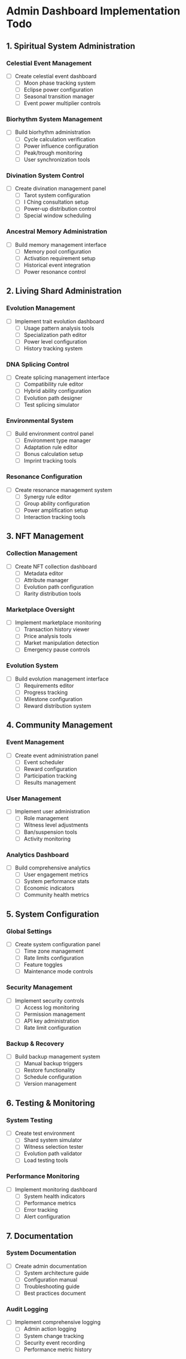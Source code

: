 # Admin Dashboard Implementation Todo

## 1. Spiritual System Administration

### Celestial Event Management
- [ ] Create celestial event dashboard
  - [ ] Moon phase tracking system
  - [ ] Eclipse power configuration
  - [ ] Seasonal transition manager
  - [ ] Event power multiplier controls

### Biorhythm System Management
- [ ] Build biorhythm administration
  - [ ] Cycle calculation verification
  - [ ] Power influence configuration
  - [ ] Peak/trough monitoring
  - [ ] User synchronization tools

### Divination System Control
- [ ] Create divination management panel
  - [ ] Tarot system configuration
  - [ ] I Ching consultation setup
  - [ ] Power-up distribution control
  - [ ] Special window scheduling

### Ancestral Memory Administration
- [ ] Build memory management interface
  - [ ] Memory pool configuration
  - [ ] Activation requirement setup
  - [ ] Historical event integration
  - [ ] Power resonance control

## 2. Living Shard Administration

### Evolution Management
- [ ] Implement trait evolution dashboard
  - [ ] Usage pattern analysis tools
  - [ ] Specialization path editor
  - [ ] Power level configuration
  - [ ] History tracking system

### DNA Splicing Control
- [ ] Create splicing management interface
  - [ ] Compatibility rule editor
  - [ ] Hybrid ability configuration
  - [ ] Evolution path designer
  - [ ] Test splicing simulator

### Environmental System
- [ ] Build environment control panel
  - [ ] Environment type manager
  - [ ] Adaptation rule editor
  - [ ] Bonus calculation setup
  - [ ] Imprint tracking tools

### Resonance Configuration
- [ ] Create resonance management system
  - [ ] Synergy rule editor
  - [ ] Group ability configuration
  - [ ] Power amplification setup
  - [ ] Interaction tracking tools

## 3. NFT Management

### Collection Management
- [ ] Create NFT collection dashboard
  - [ ] Metadata editor
  - [ ] Attribute manager
  - [ ] Evolution path configuration
  - [ ] Rarity distribution tools

### Marketplace Oversight
- [ ] Implement marketplace monitoring
  - [ ] Transaction history viewer
  - [ ] Price analysis tools
  - [ ] Market manipulation detection
  - [ ] Emergency pause controls

### Evolution System
- [ ] Build evolution management interface
  - [ ] Requirements editor
  - [ ] Progress tracking
  - [ ] Milestone configuration
  - [ ] Reward distribution system

## 4. Community Management

### Event Management
- [ ] Create event administration panel
  - [ ] Event scheduler
  - [ ] Reward configuration
  - [ ] Participation tracking
  - [ ] Results management

### User Management
- [ ] Implement user administration
  - [ ] Role management
  - [ ] Witness level adjustments
  - [ ] Ban/suspension tools
  - [ ] Activity monitoring

### Analytics Dashboard
- [ ] Build comprehensive analytics
  - [ ] User engagement metrics
  - [ ] System performance stats
  - [ ] Economic indicators
  - [ ] Community health metrics

## 5. System Configuration

### Global Settings
- [ ] Create system configuration panel
  - [ ] Time zone management
  - [ ] Rate limits configuration
  - [ ] Feature toggles
  - [ ] Maintenance mode controls

### Security Management
- [ ] Implement security controls
  - [ ] Access log monitoring
  - [ ] Permission management
  - [ ] API key administration
  - [ ] Rate limit configuration

### Backup & Recovery
- [ ] Build backup management system
  - [ ] Manual backup triggers
  - [ ] Restore functionality
  - [ ] Schedule configuration
  - [ ] Version management

## 6. Testing & Monitoring

### System Testing
- [ ] Create test environment
  - [ ] Shard system simulator
  - [ ] Witness selection tester
  - [ ] Evolution path validator
  - [ ] Load testing tools

### Performance Monitoring
- [ ] Implement monitoring dashboard
  - [ ] System health indicators
  - [ ] Performance metrics
  - [ ] Error tracking
  - [ ] Alert configuration

## 7. Documentation

### System Documentation
- [ ] Create admin documentation
  - [ ] System architecture guide
  - [ ] Configuration manual
  - [ ] Troubleshooting guide
  - [ ] Best practices document

### Audit Logging
- [ ] Implement comprehensive logging
  - [ ] Admin action logging
  - [ ] System change tracking
  - [ ] Security event recording
  - [ ] Performance metric history
